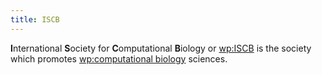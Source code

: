 ```yaml
---
title: ISCB
---
```


**I**nternational **S**ociety for **C**omputational **B**iology or
<wp:ISCB> is the society which promotes [wp:computational
biology](wp:computational_biology "wikilink") sciences.
